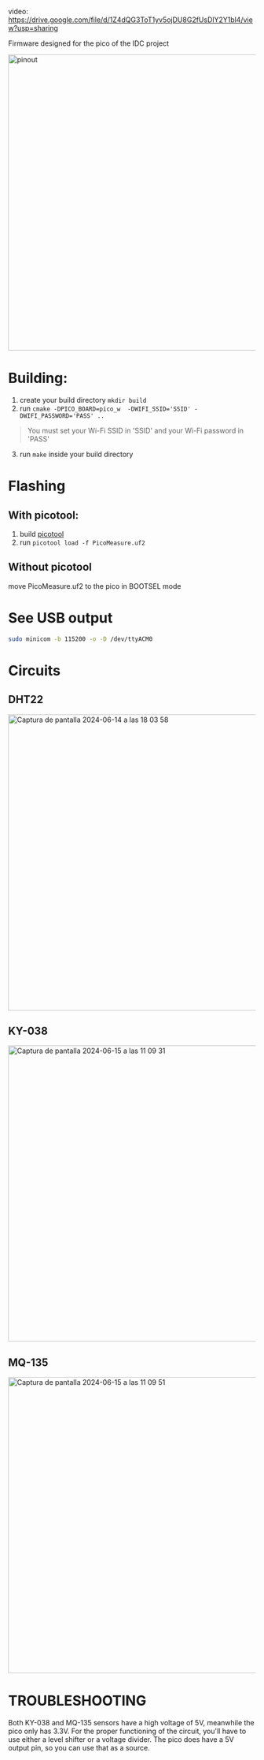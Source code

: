 video: https://drive.google.com/file/d/1Z4dQG3ToT1yv5ojDU8G2fUsDlY2Y1bl4/view?usp=sharing

Firmware designed for the pico of the IDC project

<img width="601" alt="pinout" src="https://github.com/TrabajoDeIDC/RaspberryFirmware/assets/98914819/b32fcf81-e67c-49e7-bd70-5c9649401aa7">


# Building:
  
1. create your build directory `mkdir build`
2. run `cmake -DPICO_BOARD=pico_w  -DWIFI_SSID='SSID' -DWIFI_PASSWORD='PASS' ..`
> You must set your Wi-Fi SSID in 'SSID' and your Wi-Fi password in 'PASS'
3. run `make` inside your build directory

# Flashing 

## With picotool:

1. build [picotool](https://github.com/raspberrypi/picotool)
2. run `picotool load -f PicoMeasure.uf2` 

## Without picotool
  
move PicoMeasure.uf2 to the pico in BOOTSEL mode

# See USB output
```bash
sudo minicom -b 115200 -o -D /dev/ttyACM0
```

# Circuits

## DHT22

<img width="601" alt="Captura de pantalla 2024-06-14 a las 18 03 58" src="https://github.com/TrabajoDeIDC/RaspberryFirmware/assets/98914819/51c17bdb-49fb-4bc8-8990-3191de1c298a">

## KY-038

<img width="601" alt="Captura de pantalla 2024-06-15 a las 11 09 31" src="https://github.com/TrabajoDeIDC/RaspberryFirmware/assets/98914819/e1e413ed-b686-47af-9984-750c077e802e">

## MQ-135

<img width="601" alt="Captura de pantalla 2024-06-15 a las 11 09 51" src="https://github.com/TrabajoDeIDC/RaspberryFirmware/assets/98914819/e1b672cc-c873-4e10-99b9-c259d8549810">

# TROUBLESHOOTING

Both KY-038 and MQ-135 sensors have a high voltage of 5V, meanwhile the pico only has 3.3V. For the proper functioning of the circuit, you'll have to use either a level shifter or a  voltage divider. The pico does have a 5V output pin, so you can use that as a source.
